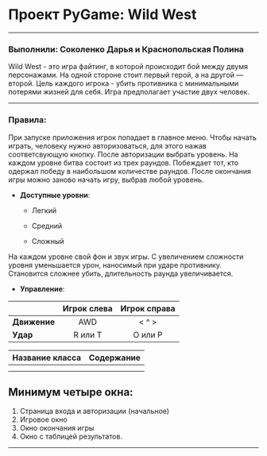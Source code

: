 # Проект PyGame: Wild West

---

### Выполнили: Соколенко Дарья и Краснопольская Полина
Wild West - это игра файтинг, в которой происходит бой между двумя персонажами. На одной стороне стоит первый герой, 
а на другой — второй. Цель каждого игрока - убить противника с минимальными потерями жизней для себя. Игра предполагает участие двух человек.

---

### Правила:
При запуске приложения игрок попадает в главное меню. Чтобы начать играть, человеку нужно авторизоваться, для этого нажав соответсвующую кнопку.
После авторизации выбрать уровень. На каждом уровне битва состоит из трех раундов. Побеждает тот, кто одержал победу в наибольшом количестве раундов.
После окончания игры можно заново начать игру, выбрав любой уровень.

* **Доступные уровни**:

  - Легкий

  - Средний

  - Сложный

На каждом уровне свой фон и звук игры. С увеличением сложности уровня уменьшается урон, наносимый при ударе противнику.
Становится сложнее убить, длительность раунда увеличивается.
* **Управление**:


|              | Игрок слева | Игрок справа  |
|:-------------|:-----------:|:-------------:|
| **Движение** |     AWD     |     < ^ >     |
| **Удар**     |   R или T   |    O или P    |
           


| Название класса | Содержание |
|:----------------|:----------:|
|         |        |
|             |   |


## Минимум четыре окна:
1. Страница входа и авторизации (начальное)
2. Игровое окно
3. Окно окончания игры
4. Окно с таблицей результатов.<br />
---

